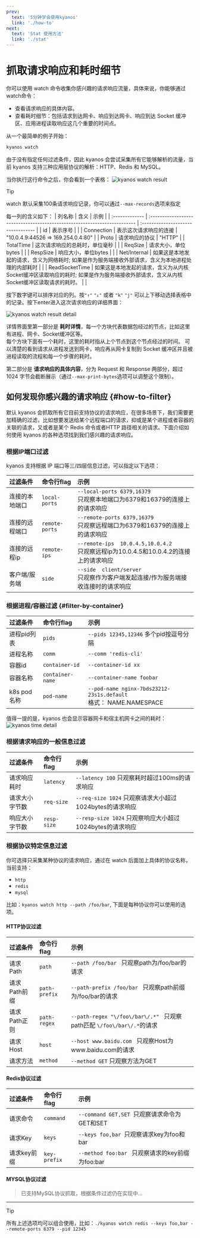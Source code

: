 ```yaml
---
prev:
  text: '5分钟学会使用kyanos'
  link: './how-to'
next:
  text: 'Stat 使用方法'
  link: './stat'
---
```


# 抓取请求响应和耗时细节

你可以使用 watch 命令收集你感兴趣的请求响应流量，具体来说，你能够通过watch命令：  

- 查看请求响应的具体内容。
- 查看耗时细节：包括请求到达网卡、响应到达网卡、响应到达 Socket 缓冲区、应用进程读取响应这几个重要的时间点。

从一个最简单的例子开始：

```bash
kyanos watch
```
由于没有指定任何过滤条件，因此 kyanos 会尝试采集所有它能够解析的流量，当前 kyanos 支持三种应用层协议的解析：HTTP、Redis 和 MySQL。

当你执行这行命令之后，你会看到一个表格：
![kyanos watch result](/watch-result.jpg)  


> [!TIP]
> watch 默认采集100条请求响应记录，你可以通过`--max-records`选项来指定


每一列的含义如下：
| 列名称            | 含义                                                                        | 示例                                 |
| :------------- | :------------------------------------------------------------------------ | :--------------------------------- |
| id             | 表示序号                                                                      |                                    |
| Connection     | 表示这次请求响应的连接                                                               | "10.0.4.9:44526 => 169.254.0.4:80" |
| Proto          | 请求响应的协议                                                                   | "HTTP"                             |
| TotalTime      | 这次请求响应的总耗时，单位毫秒                                                           |                                    |
| ReqSize        | 请求大小，单位bytes                                                              |                                    |
| RespSize       | 响应大小，单位bytes                                                              |                                    |
| Net/Internal   | 如果这是本地发起的请求，含义为网络耗时; 如果是作为服务端接收外部请求，含义为本地进程处理的内部耗时                        |                                    |
| ReadSocketTime | 如果这是本地发起的请求，含义为从内核Socket缓冲区读取响应的耗时; 如果是作为服务端接收外部请求，含义从内核Socket缓冲区读取请求的耗时。 |                                    |


按下数字键可以排序对应的列。按`"↑"` `"↓"` 或者 `"k"` `"j"` 可以上下移动选择表格中的记录。按下enter进入这次请求响应的详细界面：

![kyanos watch result detail](/watch-result-detail.jpg)  

详情界面里第一部分是 **耗时详情**，每一个方块代表数据包经过的节点，比如这里有进程、网卡、Socket缓冲区等。  
每个方块下面有一个耗时，这里的耗时指从上个节点到这个节点经过的时间。
可以清楚的看到请求从进程发送到网卡，响应再从网卡复制到 Socket 缓冲区并且被进程读取的流程和每一个步骤的耗时。

第二部分是 **请求响应的具体内容**，分为 Request 和 Response 两部分，超过 1024 字节会截断展示（通过`--max-print-bytes`选项可以调整这个限制）。

## 如何发现你感兴趣的请求响应 {#how-to-filter}
默认 kyanos 会抓取所有它目前支持协议的请求响应，在很多场景下，我们需要更加精确的过滤，比如想要发送给某个远程端口的请求，抑或是某个进程或者容器的关联的请求，又或者是某个 Redis 命令或者HTTP 路径相关的请求。下面介绍如何使用 kyanos 的各种选项找到我们感兴趣的请求响应。


### 根据IP端口过滤
kyanos 支持根据 IP 端口等三/四层信息过滤，可以指定以下选项：

| 过滤条件    | 命令行flag	       | 示例                                                                    |
| :------ | :------------------- | :-------------------------------------------------------------------- |
| 连接的本地端口 | `local-ports`  | `--local-ports 6379,16379` <br> 只观察本地端口为6379和16379的连接上的请求响应               |
| 连接的远程端口 | `remote-ports` | `--remote-ports 6379,16379` <br> 只观察远程端口为6379和16379的连接上的请求响应              |
| 连接的远程ip | `remote-ips`   | `--remote-ips  10.0.4.5,10.0.4.2` <br> 只观察远程ip为10.0.4.5和10.0.4.2的连接上的请求响应 |
| 客户端/服务端 | `side`   | `--side  client/server` <br> 只观察作为客户端发起连接/作为服务端接收连接时的请求响应 |


### 根据进程/容器过滤 {#filter-by-container}

| 过滤条件    | 命令行flag	       | 示例                                                                    |
| :------ | :------------- | :-------------------------------------------------------------------- |
| 进程pid列表   | `pids`          | `--pids 12345,12346` 多个pid按逗号分隔    |
| 进程名称   | `comm`          | `--comm 'redis-cli'`    |
| 容器id   | `container-id`          | `--container-id xx`   |
| 容器名称   | `container-name`          | `--container-name foobar`      |
| k8s pod名称   | `pod-name`          | `--pod-name nginx-7bds23212-23s1s.default` <br> 格式：  NAME.NAMESPACE  |

值得一提的是，kyanos 也会显示容器网卡和宿主机网卡之间的耗时：
![kyanos time detail](/timedetail.jpg)   

### 根据请求响应的一般信息过滤

| 过滤条件    | 命令行flag	       | 示例                                                                    |
| :------ | :------------- | :-------------------------------------------------------------------- |
| 请求响应耗时  | `latency`      | `--latency 100`  只观察耗时超过100ms的请求响应                                    |
| 请求大小字节数 | `req-size`     | `--req-size 1024`  只观察请求大小超过1024bytes的请求响应                            |
| 响应大小字节数 | `resp-size`    | `--resp-size 1024`  只观察响应大小超过1024bytes的请求响应                           |


### 根据协议特定信息过滤
你可选择只采集某种协议的请求响应，通过在 watch 后面加上具体的协议名称，当前支持：

- `http`
- `redis`
- `mysql`

比如：`kyanos watch http --path /foo/bar`, 下面是每种协议你可以使用的选项。

#### HTTP协议过滤

| 过滤条件     | 命令行flag       | 示例                                                             |
|:---------|:--------------|:---------------------------------------------------------------|
| 请求Path   | `path`        | `--path /foo/bar ` 只观察path为/foo/bar的请求                         |
| 请求Path前缀 | `path-prefix` | `--path-prefix /foo/bar ` 只观察path前缀为/foo/bar的请求                |
| 请求Path正则 | `path-regex`  | `--path-regex "\/foo\/bar\/.*" ` 只观察path匹配 `\/foo\/bar\/.*`的请求 |
| 请求Host   | `host`        | `--host www.baidu.com ` 只观察Host为www.baidu.com的请求               |
| 请求方法     | `method`      | `--method GET` 只观察方法为GET                                       |

#### Redis协议过滤

| 过滤条件    | 命令行flag      | 示例                                        |
| :------ | :----------- | :---------------------------------------- |
| 请求命令    | `command`    | `--command GET,SET `只观察请求命令为GET和SET       |
| 请求Key   | `keys`       | `--keys foo,bar `只观察请求key为foo和bar         |
| 请求key前缀 | `key-prefix` | `--method foo:bar `  只观察请求的key前缀为foo\:bar |

#### MYSQL协议过滤

> 已支持MySQL协议抓取，根据条件过滤仍在实现中...


---

> [!TIP]
> 所有上述选项均可以组合使用，比如：`./kyanos watch redis --keys foo,bar --remote-ports 6379 --pid 12345`